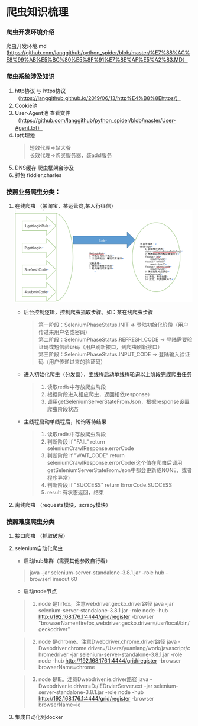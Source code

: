 
# 爬虫知识梳理

### 爬虫开发环境介绍 
爬虫开发环境.md (https://github.com/langgithub/python_spider/blob/master/%E7%88%AC%E8%99%AB%E5%BC%80%E5%8F%91%E7%8E%AF%E5%A2%83.MD）

### 爬虫系统涉及知识
1. http协议 与 https协议 （https://langgithub.github.io/2019/06/13/http%E4%B8%8Ehttps/）
2. Cookie池
3. User-Agent池 查看文件 （https://github.com/langgithub/python_spider/blob/master/User-Agent.txt）
4. ip代理池
    > 短效代理=>站大爷</br>
    > 长效代理=>购买服务器，装adsl服务
5. DNS缓存 爬虫框架会涉及
6. 抓包 fiddler,charles

### 按照业务爬虫分类：
1. 在线爬虫 （某淘宝，某运营商,某人行征信）
![在线爬虫](在线爬虫设计.png)
    * 后台控制逻辑，控制爬虫抓取步骤。如：某在线爬虫步骤
        > 第一阶段：SeleniumPhaseStatus.INIT => 登陆初始化阶段（用户传过来用户名或密码）</br>
        > 第二阶段：SeleniumPhaseStatus.REFRESH_CODE => 登陆需要验证码或短信验证码（用户刷新接口，到爬虫刷新接口）</br>
        > 第三阶段：SeleniumPhaseStatus.INPUT_CODE => 登陆输入验证码（用户传递过来的验证码）
    * 进入初始化爬虫（分发器），主线程启动单线程轮询以上阶段完成爬虫任务
        > 1. 读取redis中存放爬虫阶段</br>
        > 2. 根据阶段进入相应爬虫，返回相依response）</br>
        > 3. 调用getSeleniumServerStateFromJson，根据response设置爬虫阶段状态
    * 主线程启动单线程后，轮询等待结果
        > 1. 读取redis中存放爬虫阶段</br>
        > 2. 判断阶段 if "FAIL" return seleniumCrawlResponse.errorCode</br>
        > 3. 判断阶段 if "WAIT_CODE" return seleniumCrawlResponse.errorCode(这个值在爬虫后调用getSeleniumServerStateFromJson中都会更新成NONE，或者程序异常)</br>
        > 4. 判断阶段 if "SUCCESS" return ErrorCode.SUCCESS</br>
        > 5. result 有状态返回，结束
        
2. 离线爬虫 （requests模块，scrapy模块）

### 按照难度爬虫分类
1. 接口爬虫 （抓取破解）
2. selenium自动化爬虫
    * 启动hub集群（需要其他参数自行看）
    > java -jar selenium-server-standalone-3.8.1.jar -role hub -browserTimeout 60
    
    * 启动node节点
    > 1. node 是firfox。注意webdriver.gecko.driver路径
    java -jar selenium-server-standalone-3.8.1.jar -role node  -hub http://192.168.176.1:4444/grid/register  -browser  "browserName=firefox,webdriver.gecko.driver=/usr/local/bin/geckodriver"
    
    > 2. node 是chrome。注意Dwebdriver.chrome.driver路径
    java  -Dwebdriver.chrome.driver=/Users/yuanlang/work/javascript/chromedriver -jar selenium-server-standalone-3.8.1.jar -role node  -hub http://192.168.176.1:4444/grid/register  -browser  browserName=chrome
    
    > 3. node 是IE。注意Dwebdriver.ie.driver路径
    java  -Dwebdriver.ie.driver=D:/IEDrvierServer.ext -jar selenium-server-standalone-3.8.1.jar -role node  -hub http://192.168.176.1:4444/grid/register  -browser  browserName=ie
3. 集成自动化到docker